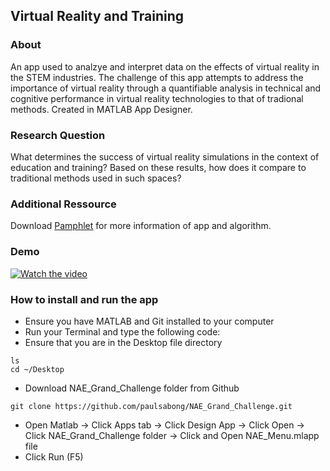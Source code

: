 ## Virtual Reality and Training 
### About 
An app used to analzye and interpret data on the effects of virtual reality in the STEM industries. The challenge of this app attempts to address the importance of virtual reality through a quantifiable analysis in technical and cognitive performance in virtual reality technologies to that of tradional methods. Created in MATLAB App Designer.
### Research Question 
What determines the success of virtual reality simulations in the context of education and training? Based on these results, how does it compare to traditional methods used in such spaces?
### Additional Ressource
Download [Pamphlet](https://www.canva.com/design/DAF00KFXiXw/v3Gf20NfrZMnzfd-9xMbIQ/edit?utm_content=DAF00KFXiXw&utm_campaign=designshare&utm_medium=link2&utm_source=sharebutton) for more information of app and algorithm.
### Demo 
[![Watch the video](https://imagetolink.com/ib/6d63xX0DzS.png)](https://youtu.be/SMcFOasUpMs?si=FoQ3lPJC8O0Unl9r)


### How to install and run the app
* Ensure you have MATLAB and Git installed to your computer
* Run your Terminal and type the following code:
* Ensure that you are in the Desktop file directory 
```
ls 
cd ~/Desktop
```
* Download NAE_Grand_Challenge folder from Github
```
git clone https://github.com/paulsabong/NAE_Grand_Challenge.git
```
* Open Matlab -> Click Apps tab -> Click Design App -> Click Open -> Click NAE_Grand_Challenge folder -> Click and Open NAE_Menu.mlapp file
* Click Run (F5)


  

